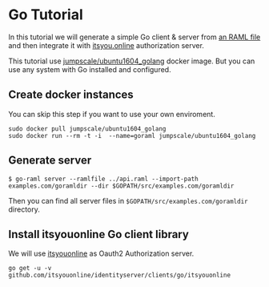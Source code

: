 # Go Tutorial

In this tutorial we will generate a simple Go client & server from [an RAML file](../api.raml) and then integrate it
with [itsyou.online](https://www.itsyou.online/) authorization server.

This tutorial use [jumpscale/ubuntu1604_golang](https://hub.docker.com/r/jumpscale/ubuntu1604_golang/) docker image.
But you can use any system with Go installed and configured.

## Create docker instances

You can skip this step if you want to use your own enviroment.

```
sudo docker pull jumpscale/ubuntu1604_golang
sudo docker run --rm -t -i  --name=goraml jumpscale/ubuntu1604_golang
```

## Generate server

```
$ go-raml server --ramlfile ../api.raml --import-path examples.com/goramldir --dir $GOPATH/src/examples.com/goramldir
```

Then you can find all server files in `$GOPATH/src/examples.com/goramldir` directory.

## Install itsyouonline Go client library

We will use [itsyouonline](https://www.itsyou.online/) as Oauth2 Authorization server.

`go get -u -v github.com/itsyouonline/identityserver/clients/go/itsyouonline`

